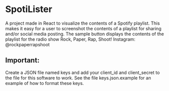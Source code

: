 # SpotiLister

A project made in React to visualize the contents of a Spotify playlist. This makes it easy for a user to screenshot the contents of a playlist for sharing and/or social media posting. The sample button displays the contents of the playlist for the radio show Rock, Paper, Rap, Shoot! Instagram: @rockpaperrapshoot

## Important:
Create a JSON file named keys and add your client_id and client_secret to the file for this software to work. See the file keys.json.example for an example of how to format these keys.
